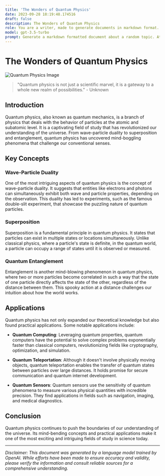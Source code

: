 ```yaml
---
title: 'The Wonders of Quantum Physics'
date: 2023-09-28 18:19:48.174516
draft: false
description: The Wonders of Quantum Physics
role: You are a writer, made to generate documents in markdown format. It is very important that all of the documents you generate are in valid markdown format.
model: gpt-3.5-turbo
prompt: Generate a markdown formatted document about a random topic. At the bottom, include a disclaimer explaining that the document was generated by you. The first line of the document should be the title. Make sure that the entire document is in proper markdown format, using a mix of various tags to make the document visually appealing.
---
```


# The Wonders of Quantum Physics

![Quantum Physics Image](https://example.com/quantum-physics.jpg)

> "Quantum physics is not just a scientific marvel, it is a gateway to a whole new realm of possibilities." - Unknown

## Introduction

Quantum physics, also known as quantum mechanics, is a branch of physics that deals with the behavior of particles at the atomic and subatomic level. It is a captivating field of study that has revolutionized our understanding of the universe. From wave-particle duality to superposition and entanglement, quantum physics has uncovered mind-boggling phenomena that challenge our conventional senses.

## Key Concepts

### Wave-Particle Duality

One of the most intriguing aspects of quantum physics is the concept of wave-particle duality. It suggests that entities like electrons and photons can simultaneously exhibit both wave and particle properties, depending on the observation. This duality has led to experiments, such as the famous double-slit experiment, that showcase the puzzling nature of quantum particles.

### Superposition

Superposition is a fundamental principle in quantum physics. It states that particles can exist in multiple states or locations simultaneously. Unlike classical physics, where a particle's state is definite, in the quantum world, a particle can occupy a range of states until it is observed or measured.

### Quantum Entanglement

Entanglement is another mind-blowing phenomenon in quantum physics, where two or more particles become correlated in such a way that the state of one particle directly affects the state of the other, regardless of the distance between them. This spooky action at a distance challenges our intuition about how the world works.

## Applications

Quantum physics has not only expanded our theoretical knowledge but also found practical applications. Some notable applications include:

- **Quantum Computing**: Leveraging quantum properties, quantum computers have the potential to solve complex problems exponentially faster than classical computers, revolutionizing fields like cryptography, optimization, and simulation.

- **Quantum Teleportation**: Although it doesn't involve physically moving objects, quantum teleportation enables the transfer of quantum states between particles over large distances. It holds promise for secure communication and quantum internet development.

- **Quantum Sensors**: Quantum sensors use the sensitivity of quantum phenomena to measure various physical quantities with incredible precision. They find applications in fields such as navigation, imaging, and medical diagnostics.

## Conclusion

Quantum physics continues to push the boundaries of our understanding of the universe. Its mind-bending concepts and practical applications make it one of the most exciting and intriguing fields of study in science today.

---

*Disclaimer: This document was generated by a language model trained by OpenAI. While efforts have been made to ensure accuracy and validity, please verify the information and consult reliable sources for a comprehensive understanding.*